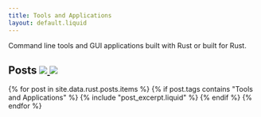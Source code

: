 ```yaml
---
title: Tools and Applications
layout: default.liquid
---
```


Command line tools and GUI applications built with Rust or built for
Rust.

<h2>
  Posts
  <a class="feedicon" href="/tools-and-applications/feed.rss" title="Tools and Applications RSS Feed">
    <img src="/images/rss.svg" />
  </a>
  <a class="feedicon" href="/tools-and-applications/feed.json" title="Tools and Applications JSON Feed">
    <img src="/images/jsonfeed.png" />
  </a>
</h2>

{% for post in site.data.rust.posts.items %}
  {% if post.tags contains "Tools and Applications" %}
  {% include "post_excerpt.liquid" %}
  {% endif %}
{% endfor %}
